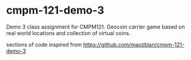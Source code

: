 # cmpm-121-demo-3

Demo 3 class assignment for CMPM121.
Geocoin carrier game based on real world locations and collection of virtual coins.

sections of code inspired from https://github.com/maozblan/cmpm-121-demo-3
 